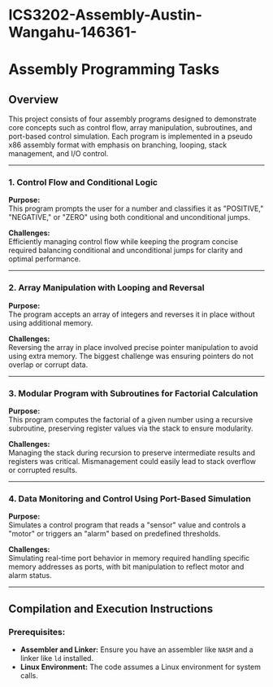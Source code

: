 # ICS3202-Assembly-Austin-Wangahu-146361-
# Assembly Programming Tasks

## Overview

This project consists of four assembly programs designed to demonstrate core concepts such as control flow, array manipulation, subroutines, and port-based control simulation. Each program is implemented in a pseudo x86 assembly format with emphasis on branching, looping, stack management, and I/O control.

---

### **1. Control Flow and Conditional Logic**
**Purpose:**  
This program prompts the user for a number and classifies it as "POSITIVE," "NEGATIVE," or "ZERO" using both conditional and unconditional jumps.

**Challenges:**  
Efficiently managing control flow while keeping the program concise required balancing conditional and unconditional jumps for clarity and optimal performance.

---

### **2. Array Manipulation with Looping and Reversal**
**Purpose:**  
The program accepts an array of integers and reverses it in place without using additional memory.

**Challenges:**  
Reversing the array in place involved precise pointer manipulation to avoid using extra memory. The biggest challenge was ensuring pointers do not overlap or corrupt data.

---

### **3. Modular Program with Subroutines for Factorial Calculation**
**Purpose:**  
This program computes the factorial of a given number using a recursive subroutine, preserving register values via the stack to ensure modularity.

**Challenges:**  
Managing the stack during recursion to preserve intermediate results and registers was critical. Mismanagement could easily lead to stack overflow or corrupted results.

---

### **4. Data Monitoring and Control Using Port-Based Simulation**
**Purpose:**  
Simulates a control program that reads a "sensor" value and controls a "motor" or triggers an "alarm" based on predefined thresholds.

**Challenges:**  
Simulating real-time port behavior in memory required handling specific memory addresses as ports, with bit manipulation to reflect motor and alarm status.

---

## Compilation and Execution Instructions

### **Prerequisites:**
- **Assembler and Linker:** Ensure you have an assembler like `NASM` and a linker like `ld` installed.
- **Linux Environment:** The code assumes a Linux environment for system calls.
